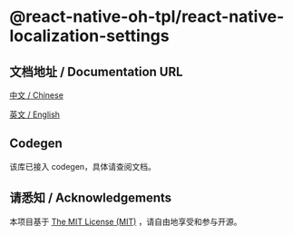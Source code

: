 # @react-native-oh-tpl/react-native-localization-settings

## 文档地址 / Documentation URL 

[中文 / Chinese](https://gitee.com/react-native-oh-library/usage-docs/blob/master/zh-cn/react-native-localization-settings.md)

[英文 / English](https://gitee.com/react-native-oh-library/usage-docs/blob/master/zh-en/react-native-localization-settings.md)

## Codegen

该库已接入 codegen，具体请查阅文档。

## 请悉知 / Acknowledgements

本项目基于 [The MIT License (MIT)](https://github.com/react-native-oh-library/react-native-localization-settings/blob/sig/LICENSE) ，请自由地享受和参与开源。